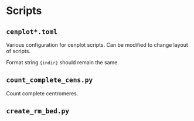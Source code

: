 # Scripts

## `cenplot*.toml`
Various configuration for cenplot scripts. Can be modified to change layout of scripts. 

Format string `{indir}` should remain the same.

## `count_complete_cens.py`
Count complete centromeres.

## `create_rm_bed.py`
